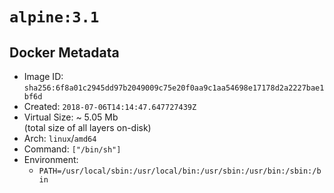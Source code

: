 # `alpine:3.1`

## Docker Metadata

- Image ID: `sha256:6f8a01c2945dd97b2049009c75e20f0aa9c1aa54698e17178d2a2227bae1bf6d`
- Created: `2018-07-06T14:14:47.647727439Z`
- Virtual Size: ~ 5.05 Mb  
  (total size of all layers on-disk)
- Arch: `linux`/`amd64`
- Command: `["/bin/sh"]`
- Environment:
  - `PATH=/usr/local/sbin:/usr/local/bin:/usr/sbin:/usr/bin:/sbin:/bin`
